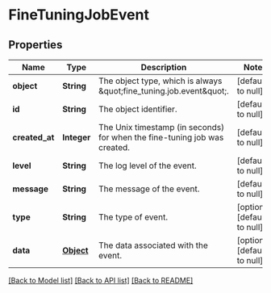 # FineTuningJobEvent
## Properties

| Name | Type | Description | Notes |
|------------ | ------------- | ------------- | -------------|
| **object** | **String** | The object type, which is always \&quot;fine_tuning.job.event\&quot;. | [default to null] |
| **id** | **String** | The object identifier. | [default to null] |
| **created\_at** | **Integer** | The Unix timestamp (in seconds) for when the fine-tuning job was created. | [default to null] |
| **level** | **String** | The log level of the event. | [default to null] |
| **message** | **String** | The message of the event. | [default to null] |
| **type** | **String** | The type of event. | [optional] [default to null] |
| **data** | [**Object**](.md) | The data associated with the event. | [optional] [default to null] |

[[Back to Model list]](../README.md#documentation-for-models) [[Back to API list]](../README.md#documentation-for-api-endpoints) [[Back to README]](../README.md)

